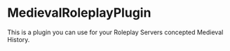 # MedievalRoleplayPlugin
This is a plugin you can use for your Roleplay Servers concepted Medieval History.
